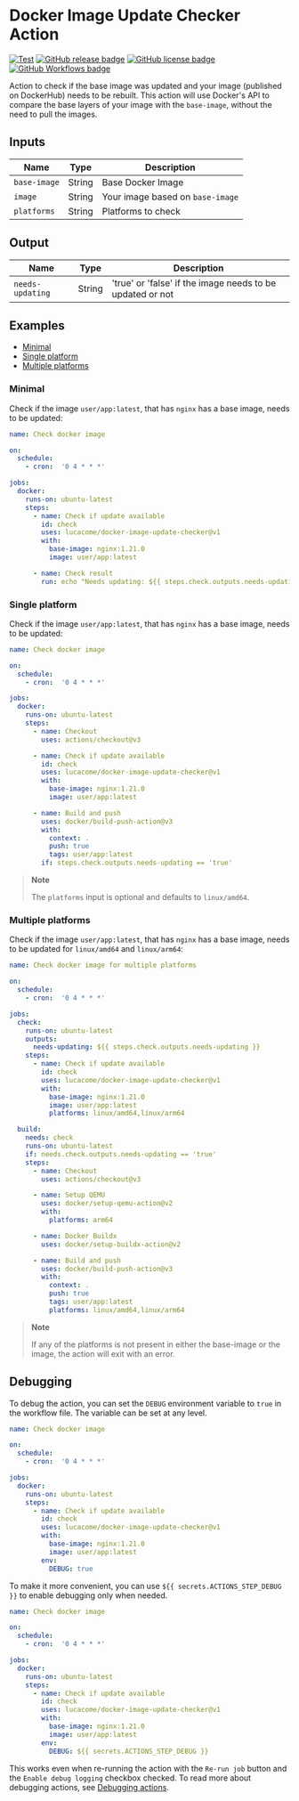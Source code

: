 # Docker Image Update Checker Action

[![Test](https://github.com/lucacome/docker-image-update-checker/actions/workflows/test.yml/badge.svg)](https://github.com/lucacome/docker-image-update-checker/actions/workflows/test.yml)
[![GitHub release badge](https://badgen.net/github/release/lucacome/docker-image-update-checker/stable)](https://github.com/lucacome/docker-image-update-checker/releases/latest)
[![GitHub license badge](https://badgen.net/github/license/lucacome/docker-image-update-checker)](https://github.com/lucacome/docker-image-update-checker/blob/main/LICENSE)
[![GitHub Workflows badge](https://badgen.net/runkit/lucacome/lucacome-workflow)](https://github.com/search?q=docker-image-update-checker+path%3A.github%2Fworkflows%2F+language%3AYAML&type=Code)

Action to check if the base image was updated and your image (published on DockerHub) needs to be rebuilt. This action will use Docker's API to compare the base layers of your image with the `base-image`, without the need to pull the images.

## Inputs

| Name                | Type     | Description                        |
|---------------------|----------|------------------------------------|
| `base-image`        | String   | Base Docker Image                  |
| `image`             | String   | Your image based on `base-image`   |
| `platforms`         | String   | Platforms to check                 |

## Output

| Name            | Type    | Description                                               |
|-----------------|---------|-----------------------------------------------------------|
| `needs-updating`| String  | 'true' or 'false' if the image needs to be updated or not |

## Examples

- [Minimal](#minimal)
- [Single platform](#single-platform)
- [Multiple platforms](#multiple-platforms)

### Minimal

Check if the image `user/app:latest`, that has `nginx` has a base image, needs to be updated:

```yaml
name: Check docker image

on:
  schedule:
    - cron:  '0 4 * * *'

jobs:
  docker:
    runs-on: ubuntu-latest
    steps:
      - name: Check if update available
        id: check
        uses: lucacome/docker-image-update-checker@v1
        with:
          base-image: nginx:1.21.0
          image: user/app:latest

      - name: Check result
        run: echo "Needs updating: ${{ steps.check.outputs.needs-updating }}"

```

### Single platform

Check if the image `user/app:latest`, that has `nginx` has a base image, needs to be updated:

```yaml
name: Check docker image

on:
  schedule:
    - cron:  '0 4 * * *'

jobs:
  docker:
    runs-on: ubuntu-latest
    steps:
      - name: Checkout
        uses: actions/checkout@v3

      - name: Check if update available
        id: check
        uses: lucacome/docker-image-update-checker@v1
        with:
          base-image: nginx:1.21.0
          image: user/app:latest

      - name: Build and push
        uses: docker/build-push-action@v3
        with:
          context: .
          push: true
          tags: user/app:latest
        if: steps.check.outputs.needs-updating == 'true'
```

> **Note**
>
> The `platforms` input is optional and defaults to `linux/amd64`.

### Multiple platforms

Check if the image `user/app:latest`, that has `nginx` has a base image, needs to be updated for `linux/amd64` and `linux/arm64`:

```yaml
name: Check docker image for multiple platforms

on:
  schedule:
    - cron:  '0 4 * * *'

jobs:
  check:
    runs-on: ubuntu-latest
    outputs:
      needs-updating: ${{ steps.check.outputs.needs-updating }}
    steps:
      - name: Check if update available
        id: check
        uses: lucacome/docker-image-update-checker@v1
        with:
          base-image: nginx:1.21.0
          image: user/app:latest
          platforms: linux/amd64,linux/arm64

  build:
    needs: check
    runs-on: ubuntu-latest
    if: needs.check.outputs.needs-updating == 'true'
    steps:
      - name: Checkout
        uses: actions/checkout@v3

      - name: Setup QEMU
        uses: docker/setup-qemu-action@v2
        with:
          platforms: arm64

      - name: Docker Buildx
        uses: docker/setup-buildx-action@v2

      - name: Build and push
        uses: docker/build-push-action@v3
        with:
          context: .
          push: true
          tags: user/app:latest
          platforms: linux/amd64,linux/arm64
```

> **Note**
>
> If any of the platforms is not present in either the base-image or the image, the action will exit with an error.

## Debugging

To debug the action, you can set the `DEBUG` environment variable to `true` in the workflow file. The variable can be set at any level.

```yaml
name: Check docker image

on:
  schedule:
    - cron:  '0 4 * * *'

jobs:
  docker:
    runs-on: ubuntu-latest
    steps:
      - name: Check if update available
        id: check
        uses: lucacome/docker-image-update-checker@v1
        with:
          base-image: nginx:1.21.0
          image: user/app:latest
        env:
          DEBUG: true
```

To make it more convenient, you can use `${{ secrets.ACTIONS_STEP_DEBUG }}` to enable debugging only when needed.

```yaml
name: Check docker image

on:
  schedule:
    - cron:  '0 4 * * *'

jobs:
  docker:
    runs-on: ubuntu-latest
    steps:
      - name: Check if update available
        id: check
        uses: lucacome/docker-image-update-checker@v1
        with:
          base-image: nginx:1.21.0
          image: user/app:latest
        env:
          DEBUG: ${{ secrets.ACTIONS_STEP_DEBUG }}
```

This works even when re-running the action with the `Re-run job` button and the `Enable debug logging` checkbox checked.
To read more about debugging actions, see [Debugging actions](https://docs.github.com/en/actions/managing-workflow-runs/enabling-debug-logging#enabling-step-debug-logging).
